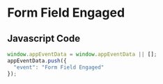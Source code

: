 # Form Field Engaged

### 

## Javascript Code
```js
window.appEventData = window.appEventData || [];
appEventData.push({
  "event": "Form Field Engaged"
});
```







